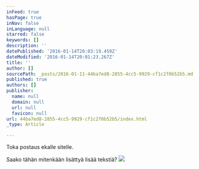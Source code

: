 ```yaml
---
inFeed: true
hasPage: true
inNav: false
inLanguage: null
starred: false
keywords: []
description: ''
datePublished: '2016-01-14T20:03:19.459Z'
dateModified: '2016-01-14T20:01:23.267Z'
title: ''
author: []
sourcePath: _posts/2016-01-11-44ba7ed8-2855-4cc5-9929-cf1c2f0b52b5.md
published: true
authors: []
publisher:
  name: null
  domain: null
  url: null
  favicon: null
url: 44ba7ed8-2855-4cc5-9929-cf1c2f0b52b5/index.html
_type: Article

---
```

Toka postaus ekalle sitelle.

Saako tähän mitenkään lisättyä lisää tekstiä?
![](https://the-grid-user-content.s3-us-west-2.amazonaws.com/aeb58f92-1f16-4406-b231-d6287f8a81a4.jpg)